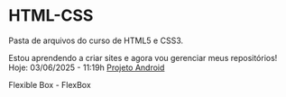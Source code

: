# HTML-CSS
Pasta de arquivos do curso de HTML5 e CSS3.

Estou aprendendo a criar sites e agora vou gerenciar meus repositórios!
Hoje: 03/06/2025 - 11:19h
<a href="https://rwteixeira.github.io/projeto-android/" target=_blanck>Projeto Android</a>

Flexible Box - FlexBox
